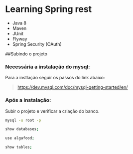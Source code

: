 # Learning Spring rest

- Java 8
- Maven
- JUnit
- Flyway
- Spring Security (OAuth)

##Subindo o projeto

### Necessária a instalação do mysql:
Para a instlação seguir os passos do link abaixo:

> https://dev.mysql.com/doc/mysql-getting-started/en/

### Após a instalação:
Subir o projeto e verificar a criação do banco.
```bash
mysql -u root -p
```
```bash
show databases;
```
```bash
use algafood;
```
```bash
show tables;
```